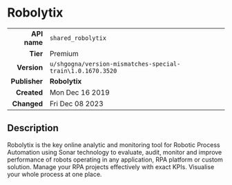 # Robolytix
| | |
|-:|-|
|**API name**|`shared_robolytix`|
|**Tier**|Premium|
|**Version**|`u/shgogna/version-mismatches-special-train\1.0.1670.3520`|
|**Publisher**|**Robolytix**|
|**Created**|Mon Dec 16 2019|
|**Changed**|Fri Dec 08 2023|

## Description
Robolytix is the key online analytic and monitoring tool for Robotic Process Automation using Sonar technology to evaluate, audit, monitor and improve performance of robots operating in any application, RPA platform or custom solution. Manage your RPA projects effectively with exact KPIs. Visualise your whole process at one place.
